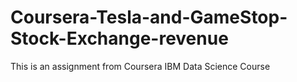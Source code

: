 # Coursera-Tesla-and-GameStop-Stock-Exchange-revenue
This is an assignment from Coursera IBM Data Science Course
